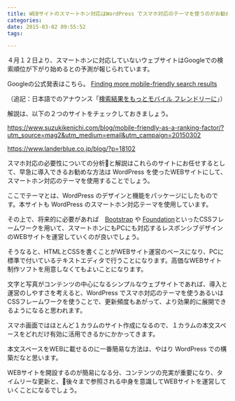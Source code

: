 ```yaml
---
title: WEBサイトのスマートホン対応はWordPress でスマホ対応のテーマを使うのがお勧めです。
categories:
date: 2015-03-02 09:55:52
tags:

---
```


４月１２日より、スマートホンに対応していないウェブサイトはGoogleでの検索順位が下がり始めるとの予測が報じられています。

Googleの公式発表はこちら。
[Finding more mobile-friendly search results](https://googlewebmastercentral.blogspot.jp/2015/02/finding-more-mobile-friendly-search.html)

（追記：日本語でのアナウンス「[検索結果をもっとモバイル フレンドリーに](https://googlewebmastercentral-ja.blogspot.jp/2015/02/finding-more-mobile-friendly-search.html)」）

解説は、以下の２つのサイトをチェックしておきましょう。

https://www.suzukikenichi.com/blog/mobile-friendly-as-a-ranking-factor/?utm_source=mag2&utm_medium=email&utm_campaign=20150302

https://www.landerblue.co.jp/blog/?p=18102

スマホ対応の必要性についての分析と解説はこれらのサイトにお任せするとして、早急に導入できるお勧めな方法は WordPress を使ったWEBサイトにして、スマートホン対応のテーマを使用することでしょう。

ここでテーマとは、WordPress のデザインと機能をパッケージにしたものです。本サイトも WordPress のスマートホン対応テーマを使用しています。

その上で、将来的に必要があれば　[Bootstrap](https://getbootstrap.com/) や [Foundation](https://foundation.zurb.com/)といったCSSフレームワークを用いて、スマートホンにもPCにも対応するレスポンシブデザインのWEBサイトを運営していくのが良いでしょう。

そうなると、HTMLとCSSを書くことがWEBサイト運営のベースになり、PCに標準で付いているテキストエディタで行うことになります。高価なWEBサイト制作ソフトを用意しなくてもよいことになります。

文字と写真がコンテンツの中心になるシンプルなウェブサイトであれば、導入と運営のしやすさを考えると、WordPress でスマホ対応のテーマを使うあるいはCSSフレームワークを使うことで、更新頻度もあがって、より効果的に展開できるようになると思われます。

スマホ画面ではほとんど１カラムのサイト作成になるので、１カラムの本文スペースをどれだけ有効に活用できるかにかかってきます。

本文スペースをWEBに載せるのに一番簡易な方法は、やはり WordPress での構築だなと思います。

WEBサイトを開設するのが簡易になる分、コンテンツの充実が重要になり、タイムリーな更新と、後々まで参照される中身を意識してWEBサイトを運営していくことになるでしょう。